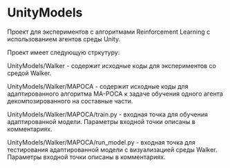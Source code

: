 # UnityModels
Проект для экспериментов с алгоритмами Reinforcement Learning с использованием агентов среды Unity.

Проект имеет следующую стркутуру:

UnityModels/Walker - содержит исходные коды для экспериментов со средой Walker.

UnityModels/Walker/MAPOCA - содержит исходные коды для адаптированного алгоритма MA-POCA к задаче обучения одного агента декомпозированного на составные части.

UnityModels/Walker/MAPOCA/train.py - входная точка для обучения адаптированной модели. Параметры входной точки описаны в комментариях.

UnityModels/Walker/MAPOCA/run_model.py - входная точка для тестирования адаптированной модели с визуализацией среды Walker. Параметры входной точки описаны в комментариях.
